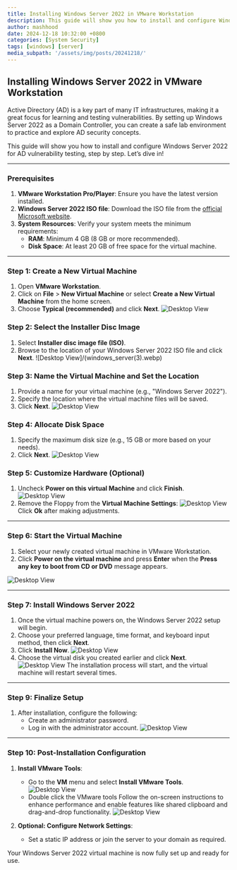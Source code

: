 ```yaml
---
title: Installing Windows Server 2022 in VMware Workstation
description: This guide will show you how to install and configure Windows Server 2022 for AD vulnerability testing
author: mashhood
date: 2024-12-18 10:32:00 +0800
categories: [System Security]
tags: [windows] [server]
media_subpath: '/assets/img/posts/20241218/'
---
```

## Installing Windows Server 2022 in VMware Workstation

Active Directory (AD) is a key part of many IT infrastructures, making it a great focus for learning and testing vulnerabilities. By setting up Windows Server 2022 as a Domain Controller, you can create a safe lab environment to practice and explore AD security concepts.

This guide will show you how to install and configure Windows Server 2022 for AD vulnerability testing, step by step. Let’s dive in!

---
### Prerequisites

1. **VMware Workstation Pro/Player**: Ensure you have the latest version installed.
2. **Windows Server 2022 ISO file**: Download the ISO file from the [official Microsoft website](https://www.microsoft.com/en-us/evalcenter/evaluate-windows-server-2022).
3. **System Resources**: Verify your system meets the minimum requirements:
    - **RAM**: Minimum 4 GB (8 GB or more recommended).
    - **Disk Space**: At least 20 GB of free space for the virtual machine.

---

### Step 1: Create a New Virtual Machine

1. Open **VMware Workstation**.
2. Click on **File** > **New Virtual Machine** or select **Create a New Virtual Machine** from the home screen.
3. Choose **Typical (recommended)** and click **Next**.
![Desktop View](/windows_server(2).webp)
### Step 2: Select the Installer Disc Image

1. Select **Installer disc image file (ISO)**.
2. Browse to the location of your Windows Server 2022 ISO file and click **Next**.
![Desktop View]/(windows_server(3).webp)
### Step 3: Name the Virtual Machine and Set the Location

1. Provide a name for your virtual machine (e.g., "Windows Server 2022").
2. Specify the location where the virtual machine files will be saved.
3. Click **Next**.
![Desktop View](/windows_server(4).webp)
### Step 4: Allocate Disk Space

1. Specify the maximum disk size (e.g., 15 GB or more based on your needs).
2. Click **Next**.
![Desktop View](/windows_server(5).webp)
### Step 5: Customize Hardware (Optional)

1. Uncheck **Power on this virtual Machine** and click **Finish**.
![Desktop View](/windows_server(6).webp)
2. Remove the Floppy from the **Virtual Machine Settings**:
![Desktop View](/windows_server(7).webp)
Click **Ok** after making adjustments.

---

### Step 6: Start the Virtual Machine

1. Select your newly created virtual machine in VMware Workstation.
2. Click **Power on the virtual machine** and press **Enter** when the **Press any key to boot from CD or DVD** message appears.

![Desktop View](/windows_server(8).webp)

---

### Step 7: Install Windows Server 2022

1. Once the virtual machine powers on, the Windows Server 2022 setup will begin.
2. Choose your preferred language, time format, and keyboard input method, then click **Next**.
3. Click **Install Now**.
![Desktop View](/windows_server(12).webp)
2. Choose the virtual disk you created earlier and click **Next**.
![Desktop View](/windows_server(13).webp)
The installation process will start, and the virtual machine will restart several times.

---

### Step 9: Finalize Setup

1. After installation, configure the following:
    - Create an administrator password.
    - Log in with the administrator account.
![Desktop View](/windows_server(14).webp)
---

### Step 10: Post-Installation Configuration

1. **Install VMware Tools**:
    - Go to the **VM** menu and select **Install VMware Tools**.
![Desktop View](/windows_server(17).webp)
    - Double click the VMware tools Follow the on-screen instructions to enhance performance and enable features like shared clipboard and drag-and-drop functionality.
![Desktop View](/windows_server(18).webp)

2. **Optional: Configure Network Settings**:
    - Set a static IP address or join the server to your domain as required. 


Your Windows Server 2022 virtual machine is now fully set up and ready for use.